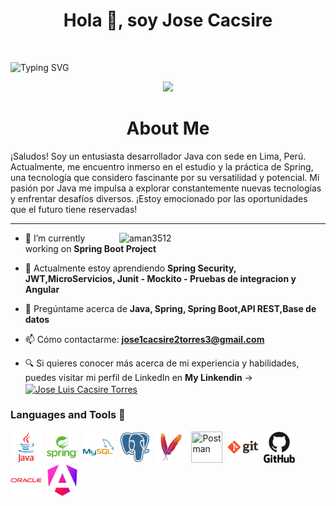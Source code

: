 <h1 align="center">Hola 👋, soy Jose Cacsire</h1>

 <br>

 ![Typing SVG](https://readme-typing-svg.demolab.com?font=Fira+Code&weight=900&size=22&pause=1000&color=3CF700&center=true&width=1000&lines=Java+Developer;+%F0%9F%8C%8F+Curious+to+learn+things+)
  <br>
<p align="center" ><img  style="width: 200px;" src="https://media3.giphy.com/media/67pT4cqBcomeCbnDuB/source.gif"/></p>
 <h1 align="center" style=" align-items: center; border-radius: 50%; width: 100%">  About Me </h1> 

 ¡Saludos! Soy un entusiasta desarrollador Java con sede en Lima, Perú. Actualmente, me encuentro inmerso en el estudio y la práctica de Spring, una tecnología que 
considero fascinante por su versatilidad y potencial. Mi pasión por Java me impulsa a explorar constantemente nuevas tecnologías y enfrentar desafíos diversos.
¡Estoy emocionado por las oportunidades que el futuro tiene reservadas!

<hr>

<img align="right" img width="330" src="https://raw.githubusercontent.com/TheDudeThatCode/TheDudeThatCode/master/Assets/Developer.gif" alt="aman3512" />

- 🔭 I’m currently working on **Spring Boot Project**

- 🌱 Actualmente estoy aprendiendo **Spring Security, JWT,MicroServicios, Junit - Mockito - Pruebas de integracion y Angular**

- 💬 Pregúntame acerca de **Java, Spring, Spring Boot,API REST,Base de datos**

- 📫 Cómo contactarme: **jose1cacsire2torres3@gmail.com**

- 🔍 Si quieres conocer más acerca de mi experiencia y habilidades, puedes visitar mi perfil de LinkedIn en **My Linkendin** ->  <a href="https://www.linkedin.com/in/jose-luis-cacsire-torres-421027291" target="_blank" ><img align="center" height="25" src="https://img.shields.io/badge/linkedin-%230077B5.svg?style=for-the-badge&logo=linkedin&logoColor=white" alt="Jose Luis Cacsire Torres" /></a>

<div align="left">
    <h3> Languages and Tools 🧰</h3>
    <div>
        <img src="https://github.com/devicons/devicon/blob/master/icons/java/java-original-wordmark.svg" title="Java" **alt="Java" width="50" height="50"/>&nbsp;
        <img src="https://github.com/devicons/devicon/blob/master/icons/spring/spring-original-wordmark.svg" title="Spring" **alt="Spring" width="50" height="50"/>&nbsp;
        <img src="https://github.com/devicons/devicon/blob/master/icons/mysql/mysql-original-wordmark.svg" title="MySQL"  alt="MySQL" width="50" height="50"/>&nbsp;
        <img src="https://github.com/devicons/devicon/blob/master/icons/postgresql/postgresql-plain.svg" title="PostgreSQL"  alt="PostgreSQL" width="50" height="50"/>&nbsp;
        <img src="https://github.com/devicons/devicon/blob/master/icons/maven/maven-original.svg" title="Maven" **alt="Maven" width="50" height="50"/>&nbsp;
        <img src="https://www.vectorlogo.zone/logos/getpostman/getpostman-icon.svg" title="Postman" **alt="Postman" width="50" height="50"/>&nbsp;
        <img src="https://github.com/devicons/devicon/blob/master/icons/git/git-original-wordmark.svg" title="Git" **alt="Git" width="50" height="50"/>&nbsp;
        <img src="https://github.com/devicons/devicon/blob/master/icons/github/github-original-wordmark.svg" title="GitHub" **alt="GitHub" width="50" height="50"/>&nbsp;
        <img src="https://github.com/devicons/devicon/blob/master/icons/oracle/oracle-original.svg" title="Oracle" **alt="Oracle" width="50" height="50"/>&nbsp;
        <img src="https://github.com/devicons/devicon/blob/master/icons/angular/angular-original.svg" title="Angular" **alt="Angular" width="50" height="50"/>&nbsp;
        
        
     
    
</div>
